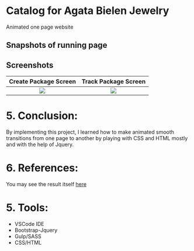 # Catalog for Agata Bielen Jewelry
Animated one page website

## Snapshots of running page

## Screenshots

Create Package Screen             |Track Package Screen            |
:-------------------------:|:-------------------------:
![](img/main.png) |  ![](img/collectionswitch.png) 


# 5.	Conclusion:

By implementing this project, I learned how to make animated smooth transitions 
from one page to another by playing with CSS and HTML mostly and with the help of Jquery. 

# 6.	References:
You may see the result itself [here](https://naraomur.github.io/Catalog/)

# 5.	Tools:
 * VSCode IDE
 * Bootstrap-Jquery
 * Gulp/SASS
 * CSS/HTML

